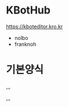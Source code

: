 # KBotHub

https://kboteditor.kro.kr



* nolbo
* franknoh


# 기본양식

,,,
<!DOCTYPE html>
<html lang="kr"><head>
	<meta charset="utf-8">
	<title>KBotHub</title>
	<link rel="shortcut icon" type="https://kboteditor.kro.kr/image/jpg" href="img/output-onlinepngtools.ico"/>
  <meta name="viewport" content="width=device-width, initial-scale=1, shrink-to-fit=no">
  <meta property="og:type" content="website">
  <meta property="og:url" content="https://kboteditor.kro.kr/">
  <meta property="og:title" content="KakaotalkBot Hub">
  <meta property="og:description" content="카카오톡 봇 허브입니다.">
  <meta property="og:image" content="https://kboteditor.kro.kr/img/grp_img.jpg">
	<meta name="description" content="봇 허브 입니다">
	<meta name="keywords" content="온라인 메신저봇">
  <script src="https://kboteditor.kro.kr/js/Toast.min.js"></script>
  <script src="https://code.jquery.com/jquery-3.3.1.min.js"></script>
	</head>
<body>
  <div class="toastjs-container" role="alert" aria-hidden="true"><div class="toastjs"></div></div>
</body>
</html>
,,,
